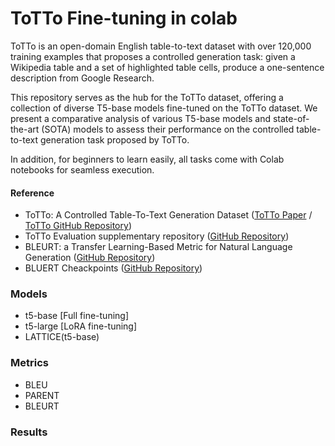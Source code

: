 # ToTTo Fine-tuning in colab
ToTTo is an open-domain English table-to-text dataset with over 120,000 training examples that proposes a controlled generation task: given a Wikipedia table and a set of highlighted table cells, produce a one-sentence description from Google Research. 

This repository serves as the hub for the ToTTo dataset, offering a collection of diverse T5-base models fine-tuned on the ToTTo dataset. We present a comparative analysis of various T5-base models and state-of-the-art (SOTA) models to assess their performance on the controlled table-to-text generation task proposed by ToTTo.

In addition, for beginners to learn easily, all tasks come with Colab notebooks for seamless execution.

#### Reference
* ToTTo: A Controlled Table-To-Text Generation Dataset ([ToTTo Paper](https://arxiv.org/abs/2004.14373) / [ToTTo GitHub Repository](https://github.com/google-research-datasets/ToTTo))
* ToTTo Evaluation supplementary repository ([GitHub Repository](https://github.com/google-research/language/tree/master/language/totto))
* BLEURT: a Transfer Learning-Based Metric for Natural Language Generation ([GitHub Repository](https://github.com/google-research/bleurt?tab=readme-ov-file#bleurt-a-transfer-learning-based-metric-for-natural-language-generation))
* BLUERT Cheackpoints ([GitHub Repository](https://github.com/google-research/bleurt/blob/master/checkpoints.md))
  

### Models
* t5-base [Full fine-tuning]
* t5-large [LoRA fine-tuning]
* LATTICE(t5-base)


### Metrics
* BLEU
* PARENT
* BLEURT


### Results
